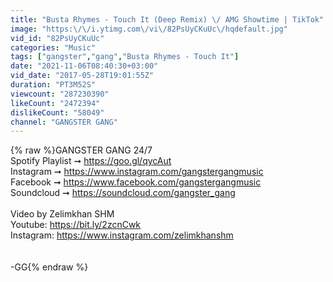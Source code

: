 ```yaml
---
title: "Busta Rhymes - Touch It (Deep Remix) \/ AMG Showtime | TikTok"
image: "https:\/\/i.ytimg.com\/vi\/82PsUyCKuUc\/hqdefault.jpg"
vid_id: "82PsUyCKuUc"
categories: "Music"
tags: ["gangster","gang","Busta Rhymes - Touch It"]
date: "2021-11-06T08:40:30+03:00"
vid_date: "2017-05-28T19:01:55Z"
duration: "PT3M52S"
viewcount: "287230390"
likeCount: "2472394"
dislikeCount: "58049"
channel: "GANGSTER GANG"
---
```

{% raw %}GANGSTER GANG 24/7<br />Spotify Playlist ➞ <a rel="nofollow" target="blank" href="https://goo.gl/qycAut">https://goo.gl/qycAut</a><br />Instagram ➞ <a rel="nofollow" target="blank" href="https://www.instagram.com/gangstergangmusic">https://www.instagram.com/gangstergangmusic</a><br />Facebook ➞ <a rel="nofollow" target="blank" href="https://www.facebook.com/gangstergangmusic">https://www.facebook.com/gangstergangmusic</a><br />Soundcloud ➞  <a rel="nofollow" target="blank" href="https://soundcloud.com/gangster_gang">https://soundcloud.com/gangster_gang</a><br /><br />Video by Zelimkhan SHM<br />Youtube: <a rel="nofollow" target="blank" href="https://bit.ly/2zcnCwk">https://bit.ly/2zcnCwk</a><br />Instagram: <a rel="nofollow" target="blank" href="https://www.instagram.com/zelimkhanshm">https://www.instagram.com/zelimkhanshm</a><br /><br /><br />-GG{% endraw %}
